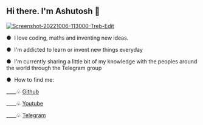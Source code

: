 <h2>Hi there. I'm Ashutosh 👋</h2>
<a href="https://ashutoshpandey.netlify.app"><img src="https://i.ibb.co/n1GG2YB/Screenshot-20221006-113000-Treb-Edit.jpg" alt="Screenshot-20221006-113000-Treb-Edit" border="0" /></a>


<div>
<p><span>●&nbsp</span> I love coding, maths and inventing new ideas.</p>
<p><span>●&nbsp</span> I'm addicted to learn or invent new things everyday</p>
<p><span>●&nbsp</span> I'm currently sharing a little bit of my knowledge with the peoples around the world through the Telegram group</p>
<p><span>●&nbsp</span> How to find me:</p>
<p>____<span>♧</span> <a href="https://github.com/abtp2">Github</a></p>
<p>____<span>♧</span> <a href="https://youtube.com/channel/UCLoiTyWe84H8BoKE_19qTIA">Youtube</a></p>
<p>____<span>♧</span> <a href="https://t.me/Technical_Web">Telegram</a></p>
</div>





